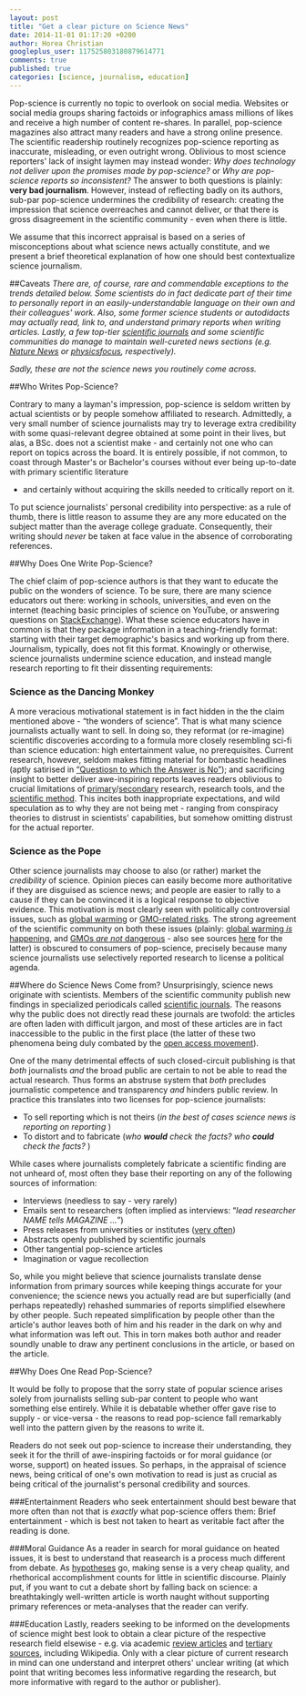 ```yaml
---
layout: post
title: "Get a clear picture on Science News"
date: 2014-11-01 01:17:20 +0200
author: Horea Christian
googleplus_user: 117525803180879614771
comments: true
published: true
categories: [science, journalism, education]
---
```


Pop-science is currently no topic to overlook on social media.
Websites or social media groups sharing factoids or infographics amass millions of likes and receive a high number of content re-shares.
In parallel, pop-science magazines also attract many readers and have a strong online presence.
The scientific readership routinely recognizes pop-science reporting as inaccurate, misleading, or even outright wrong.
Oblivious to most science reporters' lack of insight laymen may instead wonder:
*Why does technology not deliver upon the promises made by pop-science?*
or *Why are pop-science reports so inconsistent?*
The answer to both questions is plainly: **very bad journalism**.
However, instead of reflecting badly on its authors, sub-par pop-science undermines the credibility of research: creating the impression that science overreaches and cannot deliver, or that there is gross disagreement in the scientific community - even when there is little.

We assume that this incorrect appraisal is based on a series of misconceptions about what science news actually constitute, and we present a brief theoretical explanation of how one should best contextualize science journalism.

<!-- more -->

##Caveats
*There are, of course, rare and commendable exceptions to the trends detailed below.
Some scientists do in fact dedicate part of their time to personally report in an easily-understandable language on their own and their colleagues' work.
Also, some former science students or autodidacts may actually read, link to, and understand primary reports when writing articles.
Lastly, a few top-tier [scientific journals](http://en.wikipedia.org/wiki/Scientific_journal) and some scientific communities do manage to maintain well-cureted news sections (e.g. [Nature News](http://www.nature.com/news) or [physicsfocus](http://physicsfocus.org/), respectively).*

*Sadly, these are not the science news you routinely come across.*

##Who Writes Pop-Science?

Contrary to many a layman's impression, pop-science is seldom written by actual scientists or by people somehow affiliated to research.
Admittedly, a very small number of science journalists may try to leverage extra credibility with some quasi-relevant degree obtained at some point in their lives, but alas, a BSc. does not a scientist make - and certainly not one who can report on topics across the board.
It is entirely possible, if not common, to coast through Master's or Bachelor's courses without ever being up-to-date with primary scientific literature
- and certainly without acquiring the skills needed to critically report on it.

To put science journalists' personal credibility into perspective: as a rule of thumb, there is little reason to assume they are any more educated on the subject matter than the average college graduate.
Consequently, their writing should *never* be taken at face value in the absence of corroborating references.

##Why Does One Write Pop-Science?

The chief claim of pop-science authors is that they want to educate the public on the wonders of science.
To be sure, there are many science educators out there:
working in schools, universities, and even on the internet (teaching basic principles of science on YouTube, or answering questions on [StackExchange](http://en.wikipedia.org/wiki/Stack_Exchange)).
What these science educators have in common is that they package information in a teaching-friendly format: starting with their target demographic's basics and working up from there.
Journalism, typically, does not fit this format.
Knowingly or otherwise, science journalists undermine science education, and instead mangle research reporting to fit their dissenting requirements:

### Science as the Dancing Monkey
A more veracious motivational statement is in fact hidden in the the claim mentioned above -
“the wonders of science”.
That is what many science journalists actually want to sell.
In doing so, they reformat (or re-imagine) scientific discoveries according to a formula more closely resembling sci-fi than science education:
high entertainment value, no prerequisites.
Current research, however, seldom makes fitting material for bombastic headlines (aptly satirised in [“Questiosn to which the Answer is No”](http://www.amazon.co.uk/Questions-Which-Answer-John-Rentoul/dp/1908739304/?_encoding=UTF8&camp=1638&creative=6742&linkCode=ur2&site-redirect=de&tag=chymeric_tutorials-21&linkId=3D7YH4GAD27FOIS7));
and sacrificing insight to better deliver awe-inspiring reports leaves readers oblivious to crucial limitations of [primary](http://en.wikipedia.org/wiki/Primary_research)/[secondary](http://en.wikipedia.org/wiki/Secondary_research) research, research tools, and the [scientific method](http://en.wikipedia.org/wiki/Scientific_method).
This incites both inappropriate expectations, and wild speculation as to why they are not being met - ranging from conspiracy theories to distrust in scientists' capabilities, but somehow omitting distrust for the actual reporter.

### Science as the Pope
Other science journalists may choose to also (or rather) market the *credibility* of science.
Opinion pieces can easily become more authoritative if they are disguised as science news; and people are easier to rally to a cause if they can be convinced it is a logical response to objective evidence.
This motivation is most clearly seen with politically controversial issues, such as [global warming](http://en.wikipedia.org/wiki/Global_warming_controversy) or [GMO-related risks](http://en.wikipedia.org/wiki/Genetically_modified_food_controversies).
The strong agreement of the scientific community on both these issues (plainly: [global warming *is* happening](http://en.wikipedia.org/wiki/Scientific_opinion_on_climate_change), and [GMOs *are not* dangerous](http://www.ncbi.nlm.nih.gov/pmc/articles/PMC2408621/) - also see sources [here](http://en.wikipedia.org/wiki/Genetically_modified_food_controversies) for the latter) is obscured to consumers of pop-science, precisely because many science journalists use selectively reported research to license a political agenda.

##Where do Science News Come from?
Unsurprisingly, science news originate with scientists.
Members of the scientific community publish new findings in specialized periodicals called [scientific journals](http://en.wikipedia.org/wiki/Scientific_journal).
The reasons why the public does not directly read these journals are twofold: the articles are often laden with difficult jargon, and most of these articles are in fact inaccessible to the public in the first place (the latter of these two phenomena being duly combated by the [open access movement](http://whoneedsaccess.org/)).

One of the many detrimental effects of such closed-circuit publishing is that *both* journalists *and* the broad public are certain to not be able to read the actual research.
Thus forms an abstruse system that *both* precludes journalistic competence and transparency *and* hinders public review.
In practice this translates into two licenses for pop-science journalists:

* To sell reporting which is not theirs (*in the best of cases science news is reporting on reporting* )
* To distort and to fabricate (*who **would** check the facts? who **could** check the facts?* )

While cases where journalists completely fabricate a scientific finding are not unheard of, most often they base their reporting on any of the following sources of information:

* Interviews (needless to say - very rarely)
* Emails sent to researchers (often implied as interviews: “*lead researcher NAME tells MAGAZINE ...*”)
* Press releases from universities or institutes ([very often](http://www.scidev.net/global/communication/editorials/press-releases-may-be-tempting-but-they-miss-the-wider-picture.html))
* Abstracts openly published by scientific journals
* Other tangential pop-science articles
* Imagination or vague recollection

So, while you might believe that science journalists translate dense information from primary sources while keeping things accurate for your convenience; the science news you actually read are but superficially (and perhaps repeatedly) rehashed summaries of reports simplified elsewhere by other people.
Such repeated simplification by people other than the article's author leaves both of him and his reader in the dark on why and what information was left out.
This in torn makes both author and reader soundly unable to draw any pertinent conclusions in the article, or based on the article.

##Why Does One Read Pop-Science?

It would be folly to propose that the sorry state of popular science arises solely from journalists selling sub-par content to people who want something else entirely.
While it is debatable whether offer gave rise to supply - or vice-versa - the reasons to read pop-science fall remarkably well into the pattern given by the reasons to write it.

Readers do not seek out pop-science to increase their understanding, they seek it for the thrill of awe-inspiring factoids or for moral guidance (or worse, support) on heated issues.
So perhaps, in the appraisal of science news, being critical of one's own motivation to read is just as crucial as being critical of the journalist's personal credibility and sources.

###Entertainment
Readers who seek entertainment should best beware that more often than not that is *exactly* what pop-science offers them:
Brief entertainment - which is best not taken to heart as veritable fact after the reading is done.

###Moral Guidance
As a reader in search for moral guidance on heated issues, it is best to understand that reasearch is a process much different from debate.
As [hypotheses](http://en.wikipedia.org/wiki/Hypothesis) go, making sense is a very cheap quality, and rhethorical accomplishment counts for little in scientific discourse.
Plainly put, if you want to cut a debate short by falling back on science: a breathtakingly well-written article is worth naught without supporting primary references or meta-analyses that the reader can verify.

###Education
Lastly, readers seeking to be informed on the developments of science might best look to obtain a clear picture of the respective research field elsewise - e.g. via academic [review articles](http://en.wikipedia.org/wiki/Review_article) and [tertiary sources](http://en.wikipedia.org/wiki/Tertiary_source), including Wikipedia.
Only with a clear picture of current research in mind can one understand and interpret others' unclear writing (at which point that writing becomes less informative regarding the research, but more informative with regard to the author or publisher).
